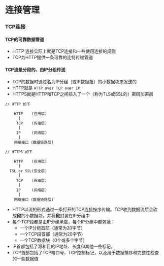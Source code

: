# 连接管理

### TCP连接

#### TCP的可靠数据管道

- HTTP 连接实际上就是TCP连接和一些使用连接的规则
- TCP为HTTP提供一条可靠的比特传输管道

#### TCP流是分段的、由IP分组传送

- TCP的数据时通过名为IP分组（或IP数据报）的小数据块来发送的
- HTTP就是 `HTTP over TCP over IP`
- HTTPS就是HTTP和TCP之间插入了一个（称为TLS或SSL的）密码加密层

```
// HTTP 如下

    HTTP    (应用层)
      |
     TCP    (传输层)
      |
     IP     (网络层)
      |
    网络接口 (数据链路层)

// HTTPS 如下

    HTTP    (应用层)
      |
  TSL or SSL(安全层)
      |
     TCP    (传输层)
      |
     IP     (网络层)
      |
    网络接口 (数据链路层)
```

- HTTP以流的形式通过一条打开的TCP连接按序传输。TCP收到数据流后会砍成**段**的小数据块，并将**段**封装在IP分组中
- 每个TCP段都是由IP分组承载，每个IP分组中都包括：
  - 一个IP分组首部（通常为20字节）
  - 一个TCP段首部（通常为20字节）
  - 一个TCP数据块（0个或多个字节）
- IP首部包括了源和目的IP地址、长度和其他一些标记。
- TCP首部包括了TCP端口号、TCP控制标记，以及用于数据排序和完整性检查的一些数据值






